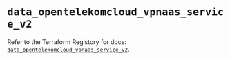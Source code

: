 # `data_opentelekomcloud_vpnaas_service_v2`

Refer to the Terraform Registory for docs: [`data_opentelekomcloud_vpnaas_service_v2`](https://registry.terraform.io/providers/opentelekomcloud/opentelekomcloud/1.35.3/docs/data-sources/vpnaas_service_v2).
